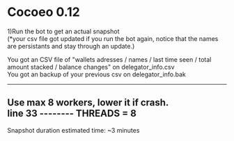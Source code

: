 # Cocoeo 0.12
1)Run the bot to get an actual snapshot</br>
(*your csv file got updated if you run the bot again, notice that the names are persistants and stay through an update.)</br>


You got an CSV file of "wallets adresses / names / last time seen / total amount stacked / balance changes" on delegator_info.csv</br>
You got an backup of your previous csv on delegator_info.bak</br>

--------------------------------------------------------------------------------------------------------
Use max 8 workers, lower it if crash.</br>
line 33  --------   THREADS = 8
--------------------------------------------------------------------------------------------------------

Snapshot duration estimated time: ~3 minutes
